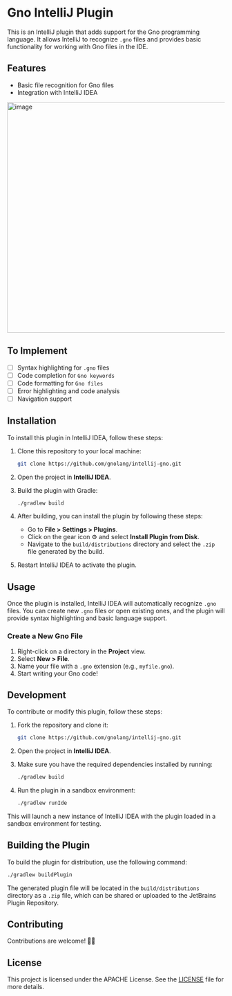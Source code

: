 
# Gno IntelliJ Plugin

This is an IntelliJ plugin that adds support for the Gno programming language. It allows IntelliJ to recognize `.gno` files and provides basic functionality for working with Gno files in the IDE.

## Features
- Basic file recognition for Gno files
- Integration with IntelliJ IDEA

<img width="533" alt="image" src="https://github.com/user-attachments/assets/c362aed1-a7c6-42e0-a1a5-bdd032a4e5f4">


## To Implement
- [ ] Syntax highlighting for `.gno` files
- [ ] Code completion for `Gno keywords`
- [ ] Code formatting for `Gno files`
- [ ] Error highlighting and code analysis
- [ ] Navigation support

## Installation

To install this plugin in IntelliJ IDEA, follow these steps:

1. Clone this repository to your local machine:

    ```bash
    git clone https://github.com/gnolang/intellij-gno.git
    ```

2. Open the project in **IntelliJ IDEA**.

3. Build the plugin with Gradle:

    ```bash
    ./gradlew build
    ```

4. After building, you can install the plugin by following these steps:
   - Go to **File > Settings > Plugins**.
   - Click on the gear icon ⚙️ and select **Install Plugin from Disk**.
   - Navigate to the `build/distributions` directory and select the `.zip` file generated by the build.

5. Restart IntelliJ IDEA to activate the plugin.

## Usage

Once the plugin is installed, IntelliJ IDEA will automatically recognize `.gno` files. You can create new `.gno` files or open existing ones, and the plugin will provide syntax highlighting and basic language support.

### Create a New Gno File

1. Right-click on a directory in the **Project** view.
2. Select **New > File**.
3. Name your file with a `.gno` extension (e.g., `myfile.gno`).
4. Start writing your Gno code!

## Development

To contribute or modify this plugin, follow these steps:

1. Fork the repository and clone it:

    ```bash
    git clone https://github.com/gnolang/intellij-gno.git
    ```

2. Open the project in **IntelliJ IDEA**.

3. Make sure you have the required dependencies installed by running:

    ```bash
    ./gradlew build
    ```

4. Run the plugin in a sandbox environment:

    ```bash
    ./gradlew runIde
    ```

This will launch a new instance of IntelliJ IDEA with the plugin loaded in a sandbox environment for testing.

## Building the Plugin

To build the plugin for distribution, use the following command:

```bash
./gradlew buildPlugin
```

The generated plugin file will be located in the `build/distributions` directory as a `.zip` file, which can be shared or uploaded to the JetBrains Plugin Repository.

## Contributing

Contributions are welcome! ✌🏼

## License

This project is licensed under the APACHE License. See the [LICENSE](LICENSE) file for more details.
